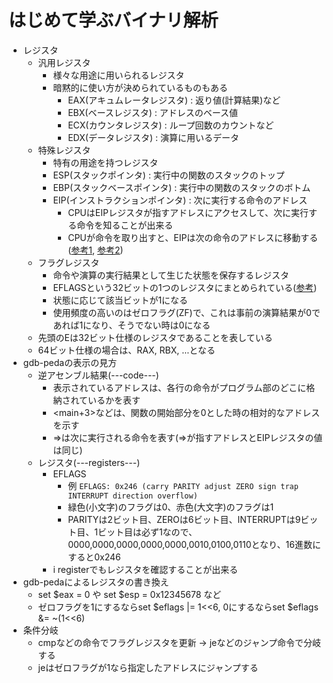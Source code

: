 # はじめて学ぶバイナリ解析
- レジスタ
	- 汎用レジスタ
		- 様々な用途に用いられるレジスタ
		- 暗黙的に使い方が決められているものもある
			- EAX(アキュムレータレジスタ) : 返り値(計算結果)など
			- EBX(ベースレジスタ) : アドレスのベース値
			- ECX(カウンタレジスタ) : ループ回数のカウントなど
			- EDX(データレジスタ) : 演算に用いるデータ
	- 特殊レジスタ
		- 特有の用途を持つレジスタ
		- ESP(スタックポインタ) : 実行中の関数のスタックのトップ
		- EBP(スタックベースポインタ) : 実行中の関数のスタックのボトム
		- EIP(インストラクションポインタ) : 次に実行する命令のアドレス
			- CPUはEIPレジスタが指すアドレスにアクセスして、次に実行する命令を知ることが出来る
			- CPUが命令を取り出すと、EIPは次の命令のアドレスに移動する([参考1](https://nsas454.hatenablog.com/entry/20110421/1303405864), [参考2](https://detail.chiebukuro.yahoo.co.jp/qa/question_detail/q12182605087))
	- フラグレジスタ
		- 命令や演算の実行結果として生じた状態を保存するレジスタ
		- EFLAGSという32ビットの1つのレジスタにまとめられている([参考](https://www.wdic.org/w/SCI/EFLAGS))
		- 状態に応じて該当ビットが1になる
		- 使用頻度の高いのはゼロフラグ(ZF)で、これは事前の演算結果が0であれば1になり、そうでない時は0になる
	- 先頭のEは32ビット仕様のレジスタであることを表している
	- 64ビット仕様の場合は、RAX, RBX, ...となる
- gdb-pedaの表示の見方
	- 逆アセンブル結果(---code---)
		- 表示されているアドレスは、各行の命令がプログラム部のどこに格納されているかを表す
		- <main+3>などは、関数の開始部分を0とした時の相対的なアドレスを示す
		- =>は次に実行される命令を表す(=>が指すアドレスとEIPレジスタの値は同じ)
	- レジスタ(---registers---)
		- EFLAGS
			- 例 `EFLAGS: 0x246 (carry PARITY adjust ZERO sign trap INTERRUPT direction overflow)`
			- 緑色(小文字)のフラグは0、赤色(大文字)のフラグは1
			- PARITYは2ビット目、ZEROは6ビット目、INTERRUPTは9ビット目、1ビット目は必ず1なので、0000,0000,0000,0000,0000,0010,0100,0110となり、16進数にすると0x246
		- i registerでもレジスタを確認することが出来る
- gdb-pedaによるレジスタの書き換え
	- set $eax = 0 や set $esp = 0x12345678 など
	- ゼロフラグを1にするならset $eflags |= 1<<6, 0にするならset $eflags  &= ~(1<<6)
- 条件分岐
	- cmpなどの命令でフラグレジスタを更新 → jeなどのジャンプ命令で分岐する
	- jeはゼロフラグが1なら指定したアドレスにジャンプする